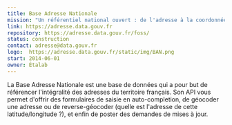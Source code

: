 ```yaml
---
title: Base Adresse Nationale
mission: "Un référentiel national ouvert : de l'adresse à la coordonnée géographique."
link: https://adresse.data.gouv.fr
repository: https://adresse.data.gouv.fr/foss/
status: construction
contact: adresse@data.gouv.fr
logo:  https://adresse.data.gouv.fr/static/img/BAN.png
start: 2014-06-01
owner: Étalab
---
```


La Base Adresse Nationale est une base de données qui a pour but de référencer l'intégralité des adresses du territoire français. Son API vous permet d'offrir des formulaires de saisie en auto-completion, de géocoder une adresse ou de reverse-géocoder (quelle est l'adresse de cette latitude/longitude ?), et enfin de poster des demandes de mises à jour.
